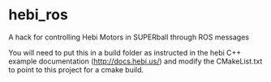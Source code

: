 # hebi_ros
A hack for controlling Hebi Motors in SUPERball through ROS messages

You will need to put this in a build folder as instructed in the hebi C++ example documentation (http://docs.hebi.us/) and modify the CMakeList.txt to point to this project for a cmake build.
